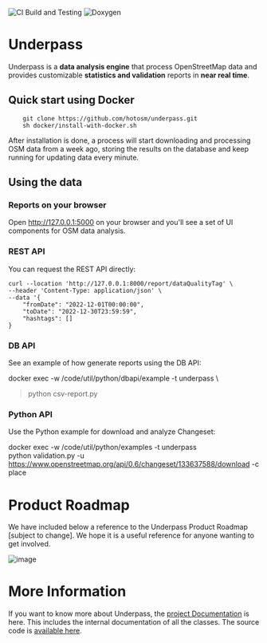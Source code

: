 ![CI Build and Testing](https://github.com/hotosm/underpass/actions/workflows/run_tests.yml/badge.svg)
![Doxygen](https://github.com/hotosm/underpass/actions/workflows/main.yml/badge.svg)

# Underpass

Underpass is a **data analysis engine** that process OpenStreetMap data and provides customizable **statistics and validation** reports in **near real time**.

## Quick start using Docker

```
    git clone https://github.com/hotosm/underpass.git
    sh docker/install-with-docker.sh
```

After installation is done, a process will start downloading and processing
OSM data from a week ago, storing the results on the database and keep running
for updating data every minute.

## Using the data

### Reports on your browser

Open http://127.0.0.1:5000 on your browser and you'll see a set of UI components
for OSM data analysis.

### REST API

You can request the REST API directly:

```
curl --location 'http://127.0.0.1:8000/report/dataQualityTag' \
--header 'Content-Type: application/json' \
--data '{
    "fromDate": "2022-12-01T00:00:00",
    "toDate": "2022-12-30T23:59:59",
    "hashtags": []
}
```

### DB API

See an example of how generate reports using the DB API:

docker exec -w /code/util/python/dbapi/example -t underpass \
> python csv-report.py

### Python API

Use the Python example for download and analyze Changeset:

docker exec -w /code/util/python/examples -t underpass \
python validation.py -u https://www.openstreetmap.org/api/0.6/changeset/133637588/download -c place

# Product Roadmap

We have included below a reference to the Underpass Product Roadmap [subject to change]. We hope it is a useful reference for anyone wanting to get involved.

![image](https://user-images.githubusercontent.com/98902727/218773383-6c56e45d-132a-43d3-9fa9-ddff94c89b7c.png)

# More Information

If you want to know more about Underpass, the [project
Documentation](https://hotosm.github.io/underpass/index.html) is
here. This includes the internal documentation of all the classes. The
source code is [available here](https://github.com/robsavoye/underpass).
